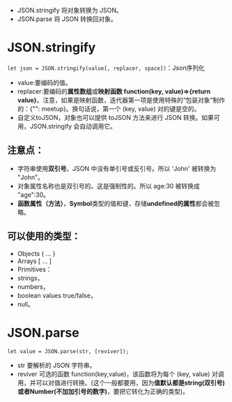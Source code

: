 - JSON.stringify 将对象转换为 JSON。
- JSON.parse 将 JSON 转换回对象。
# JSON.stringify 
`let json = JSON.stringify(value[, replacer, space])`：Json序列化
- value:要编码的值。
- replacer:要编码的**属性数组**或**映射函数 function(key, value)=>{return value}**。注意，如果是映射函数，迭代器第一项是使用特殊的“包装对象”制作的：{"": meetup}。换句话说，第一个 (key, value) 对的键是空的。
- 自定义toJSON，对象也可以提供 toJSON 方法来进行 JSON 转换。如果可用，JSON.stringify 会自动调用它。
## 注意点：
- 字符串使用**双引号**。JSON 中没有单引号或反引号。所以 'John' 被转换为 "John"。
- 对象属性名称也是双引号的。这是强制性的。所以 age:30 被转换成 "age":30。
- **函数属性（方法）**，**Symbol**类型的值和键，存储**undefined的属性**都会被忽略。
## 可以使用的类型：
- Objects { ... }
- Arrays [ ... ]
- Primitives：
- strings，
- numbers，
- boolean values true/false，
- null。
# JSON.parse
`let value = JSON.parse(str, [reviver]);`
- str 要解析的 JSON 字符串。
- reviver 可选的函数 function(key,value)，该函数将为每个 (key, value) 对调用，并可以对值进行转换。(这个一般都要用，因为**值默认都是string(双引号)或者Number(不加加引号的数字)**，要把它转化为正确的类型)。